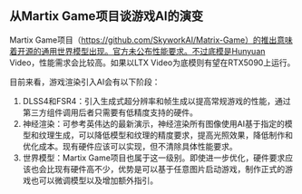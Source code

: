 ## 从Martix Game项目谈游戏AI的演变

Martix Game项目（https://github.com/SkyworkAI/Matrix-Game）的推出意味着开源的通用世界模型出现。官方未公布性能要求。不过底模是Hunyuan Video，性能需求会比较高。如果以LTX Video为底模则有望在RTX5090上运行。

目前来看，游戏渲染引入AI会有以下阶段：

1. DLSS4和FSR4：引入生成式超分辨率和帧生成以提高常规游戏的性能，通过第三方组件调用后者只需要有低精度支持的硬件。
2. 神经渲染：可参考英伟达的最新演示，神经渲染所有图像使用AI基于指定的模型和纹理生成，可以降低模型和纹理的精度要求，提高光照效果，降低制作和优化成本。现有硬件应该可以实现，但不清除具体性能要求。
3. 世界模型：Martix Game项目也属于这一级别。即使进一步优化，硬件要求应该也会比现有硬件高不少，优势是可以基于任意图片启动游戏，制作正式的游戏也可以微调模型以及增加额外指引。